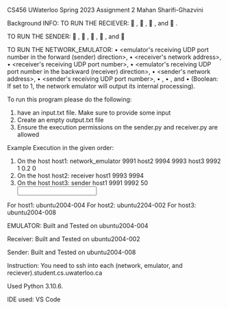 CS456 UWaterloo Spring 2023 Assignment 2
Mahan Sharifi-Ghazvini


Background INFO:
TO RUN THE RECIEVER:
 <hostname for the network emulator>,
 <UDP port number used by the link emulator to receive ACKs from the receiver>,
 <UDP port number used by the receiver to receive data from the emulator>, and
 <name of the file into which the received data is written>. 

TO RUN THE SENDER:
 <host address of the network emulator>,
 <UDP port number used by the emulator to receive data from the sender>,
 <UDP port number used by the sender to receive ACKs from the emulator>,
 <timeout interval in units of millisecond>, and
 <name of the file to be transferred> 

TO RUN THE NETWORK_EMULATOR:
• <emulator's receiving UDP port number in the forward (sender) direction>,
• <receiver's network address>,
• <receiver's receiving UDP port number>,
• <emulator's receiving UDP port number in the backward (receiver) direction>,
• <sender's network address>,
• <sender's receiving UDP port number>,
• <maximum delay of the link in units of millisecond>,
• <packet discard probability>, and
• <verbose-mode> (Boolean: If set to 1, the network emulator will output its internal processing). 



To run this program please do the following:
1. have an input.txt file. Make sure to provide some input
2. Create an empty output.txt file
3. Ensure the execution permissions on the sender.py and receiver.py are allowed


Example Execution in the given order:
1. On the host host1: network_emulator 9991 host2 9994 9993 host3 9992 1 0.2 0
2. On the host host2: receiver host1 9993 9994 <output File>
3. On the host host3: sender host1 9991 9992 50 <input file>

For host1: ubuntu2004-004
For host2: ubuntu2204-002
For host3: ubuntu2004-008

EMULATOR:
Built and Tested on ubuntu2004-004

Receiver:
Built and Tested on ubuntu2004-002 

Sender:
Built and Tested on ubuntu2004-008

Instruction:
You need to ssh into each (network, emulator, and reciever).student.cs.uwaterloo.ca 


Used Python 3.10.6.

IDE used: VS Code

